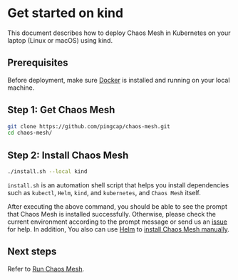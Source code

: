 # Get started on kind

This document describes how to deploy Chaos Mesh in Kubernetes on your laptop (Linux or macOS) using kind.

## Prerequisites

Before deployment, make sure [Docker](https://docs.docker.com/install/) is installed and running on your local machine.

## Step 1: Get Chaos Mesh

```bash
git clone https://github.com/pingcap/chaos-mesh.git
cd chaos-mesh/
```

## Step 2: Install Chaos Mesh

```bash
./install.sh --local kind
```

`install.sh` is an automation shell script that helps you install dependencies such as `kubectl`, `Helm`, `kind`, and `kubernetes`, and `Chaos Mesh` itself.

After executing the above command, you should be able to see the prompt that Chaos Mesh is installed successfully. 
Otherwise, please check the current environment according to the prompt message or send us an [issue](https://github.com/pingcap/chaos-mesh/issues) for help. 
In addition, You also can use [Helm](https://helm.sh/) to [install Chaos Mesh manually](deploy.md).


## Next steps

Refer to [Run Chaos Mesh](run_chaos_mesh.md).

